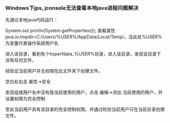 ### Windows下jps, jconsole无法查看本地java进程问题解决

先通过本地java代码运行：

System.out.println(System.getProperties()); 
查看属性java.io.tmpdir=C:/Users/%USER%/AppData/Local/Temp/，注此处%USER%为变量代表操作系统用户名


进入该目录，看到有个hsperfdata_%USER%目录，进入该目录，发现该目录下没有任何文件。


经验证当前用户并无权限在此文件夹下创建文件。


空白处右击 属性->安全


发现组或用户名中没有我当前使用的用户，点击 编辑->添加 当前使用的用户，并设置权限为完全控制


至此当前用户具有该目录的完全控制权限。并通过检验当前用户可在当前目录创建文件。